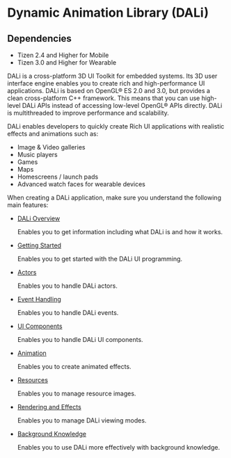 # Dynamic Animation Library (DALi)
## Dependencies
- Tizen 2.4 and Higher for Mobile
- Tizen 3.0 and Higher for Wearable

DALi is a cross-platform 3D UI Toolkit for embedded systems. Its 3D user interface engine enables you to create rich and high-performance UI applications. DALi is based on OpenGL® ES 2.0 and 3.0, but provides a clean cross-platform C++ framework. This means that you can use high-level DALi APIs instead of accessing low-level OpenGL® APIs directly. DALi is multithreaded to improve performance and scalability.

DALi enables developers to quickly create Rich UI applications with realistic effects and animations such as:

 + Image & Video galleries
 + Music players
 + Games
 + Maps
 + Homescreens / launch pads
 + Advanced watch faces for wearable devices

When creating a DALi application, make sure you understand the following main features:

- [DALi Overview](dali-overview-n.md)

  Enables you to get information including what DALi is and how it works.


- [Getting Started](dali-getting-started-n.md)

  Enables you to get started with the DALi UI programming.


- [Actors](actors-n.md)

  Enables you to handle DALi actors.


- [Event Handling](event-handling-n.md)

  Enables you to handle DALi events.


- [UI Components](ui-components-n.md)

  Enables you to handle DALi UI components.


- [Animation](animation-n.md)

  Enables you to create animated effects.


- [Resources](resources-n.md)

  Enables you to manage resource images.


- [Rendering and Effects](rendering-effects-n.md)

  Enables you to manage DALi viewing modes.


- [Background Knowledge](background-n.md)

  Enables you to use DALi more effectively with background knowledge.
